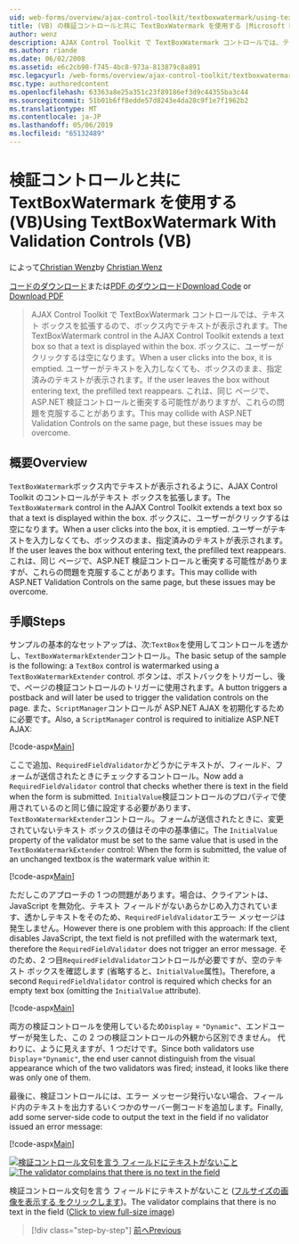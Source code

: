 ```yaml
---
uid: web-forms/overview/ajax-control-toolkit/textboxwatermark/using-textboxwatermark-with-validation-controls-vb
title: (VB) の検証コントロールと共に TextBoxWatermark を使用する |Microsoft Docs
author: wenz
description: AJAX Control Toolkit で TextBoxWatermark コントロールでは、テキスト ボックスを拡張するので、ボックス内でテキストが表示されます。 ボックスに、ユーザーがクリックしたときに.
ms.author: riande
ms.date: 06/02/2008
ms.assetid: e6c2cb98-f745-4bc8-973a-813879c8a891
msc.legacyurl: /web-forms/overview/ajax-control-toolkit/textboxwatermark/using-textboxwatermark-with-validation-controls-vb
msc.type: authoredcontent
ms.openlocfilehash: 63363a8e25a351c23f89186ef3d9c44355ba3c44
ms.sourcegitcommit: 51b01b6ff8edde57d8243e4da28c9f1e7f1962b2
ms.translationtype: MT
ms.contentlocale: ja-JP
ms.lasthandoff: 05/06/2019
ms.locfileid: "65132489"
---
```

# <a name="using-textboxwatermark-with-validation-controls-vb"></a><span data-ttu-id="47ba1-104">検証コントロールと共に TextBoxWatermark を使用する (VB)</span><span class="sxs-lookup"><span data-stu-id="47ba1-104">Using TextBoxWatermark With Validation Controls (VB)</span></span>

<span data-ttu-id="47ba1-105">によって[Christian Wenz](https://github.com/wenz)</span><span class="sxs-lookup"><span data-stu-id="47ba1-105">by [Christian Wenz](https://github.com/wenz)</span></span>

<span data-ttu-id="47ba1-106">[コードのダウンロード](http://download.microsoft.com/download/9/3/f/93f8daea-bebd-4821-833b-95205389c7d0/TextBoxWatermark2.vb.zip)または[PDF のダウンロード](http://download.microsoft.com/download/b/6/a/b6ae89ee-df69-4c87-9bfb-ad1eb2b23373/textboxwatermark2VB.pdf)</span><span class="sxs-lookup"><span data-stu-id="47ba1-106">[Download Code](http://download.microsoft.com/download/9/3/f/93f8daea-bebd-4821-833b-95205389c7d0/TextBoxWatermark2.vb.zip) or [Download PDF](http://download.microsoft.com/download/b/6/a/b6ae89ee-df69-4c87-9bfb-ad1eb2b23373/textboxwatermark2VB.pdf)</span></span>

> <span data-ttu-id="47ba1-107">AJAX Control Toolkit で TextBoxWatermark コントロールでは、テキスト ボックスを拡張するので、ボックス内でテキストが表示されます。</span><span class="sxs-lookup"><span data-stu-id="47ba1-107">The TextBoxWatermark control in the AJAX Control Toolkit extends a text box so that a text is displayed within the box.</span></span> <span data-ttu-id="47ba1-108">ボックスに、ユーザーがクリックするは空になります。</span><span class="sxs-lookup"><span data-stu-id="47ba1-108">When a user clicks into the box, it is emptied.</span></span> <span data-ttu-id="47ba1-109">ユーザーがテキストを入力しなくても、ボックスのまま、指定済みのテキストが表示されます。</span><span class="sxs-lookup"><span data-stu-id="47ba1-109">If the user leaves the box without entering text, the prefilled text reappears.</span></span> <span data-ttu-id="47ba1-110">これは、同じ ページで、ASP.NET 検証コントロールと衝突する可能性がありますが、これらの問題を克服することがあります。</span><span class="sxs-lookup"><span data-stu-id="47ba1-110">This may collide with ASP.NET Validation Controls on the same page, but these issues may be overcome.</span></span>

## <a name="overview"></a><span data-ttu-id="47ba1-111">概要</span><span class="sxs-lookup"><span data-stu-id="47ba1-111">Overview</span></span>

<span data-ttu-id="47ba1-112">`TextBoxWatermark`ボックス内でテキストが表示されるように、AJAX Control Toolkit のコントロールがテキスト ボックスを拡張します。</span><span class="sxs-lookup"><span data-stu-id="47ba1-112">The `TextBoxWatermark` control in the AJAX Control Toolkit extends a text box so that a text is displayed within the box.</span></span> <span data-ttu-id="47ba1-113">ボックスに、ユーザーがクリックするは空になります。</span><span class="sxs-lookup"><span data-stu-id="47ba1-113">When a user clicks into the box, it is emptied.</span></span> <span data-ttu-id="47ba1-114">ユーザーがテキストを入力しなくても、ボックスのまま、指定済みのテキストが表示されます。</span><span class="sxs-lookup"><span data-stu-id="47ba1-114">If the user leaves the box without entering text, the prefilled text reappears.</span></span> <span data-ttu-id="47ba1-115">これは、同じ ページで、ASP.NET 検証コントロールと衝突する可能性がありますが、これらの問題を克服することがあります。</span><span class="sxs-lookup"><span data-stu-id="47ba1-115">This may collide with ASP.NET Validation Controls on the same page, but these issues may be overcome.</span></span>

## <a name="steps"></a><span data-ttu-id="47ba1-116">手順</span><span class="sxs-lookup"><span data-stu-id="47ba1-116">Steps</span></span>

<span data-ttu-id="47ba1-117">サンプルの基本的なセットアップは、次:`TextBox`を使用してコントロールを透かし、`TextBoxWatermarkExtender`コントロール。</span><span class="sxs-lookup"><span data-stu-id="47ba1-117">The basic setup of the sample is the following: a `TextBox` control is watermarked using a `TextBoxWatermarkExtender` control.</span></span> <span data-ttu-id="47ba1-118">ボタンは、ポストバックをトリガーし、後で、ページの検証コントロールのトリガーに使用されます。</span><span class="sxs-lookup"><span data-stu-id="47ba1-118">A button triggers a postback and will later be used to trigger the validation controls on the page.</span></span> <span data-ttu-id="47ba1-119">また、`ScriptManager`コントロールが ASP.NET AJAX を初期化するために必要です。</span><span class="sxs-lookup"><span data-stu-id="47ba1-119">Also, a `ScriptManager` control is required to initialize ASP.NET AJAX:</span></span>

[!code-aspx[Main](using-textboxwatermark-with-validation-controls-vb/samples/sample1.aspx)]

<span data-ttu-id="47ba1-120">ここで追加、`RequiredFieldValidator`かどうかにテキストが、フィールド、フォームが送信されたときにチェックするコントロール。</span><span class="sxs-lookup"><span data-stu-id="47ba1-120">Now add a `RequiredFieldValidator` control that checks whether there is text in the field when the form is submitted.</span></span> <span data-ttu-id="47ba1-121">`InitialValue`検証コントロールのプロパティで使用されているのと同じ値に設定する必要があります、`TextBoxWatermarkExtender`コントロール。フォームが送信されたときに、変更されていないテキスト ボックスの値はその中の基準値に。</span><span class="sxs-lookup"><span data-stu-id="47ba1-121">The `InitialValue` property of the validator must be set to the same value that is used in the `TextBoxWatermarkExtender` control: When the form is submitted, the value of an unchanged textbox is the watermark value within it:</span></span>

[!code-aspx[Main](using-textboxwatermark-with-validation-controls-vb/samples/sample2.aspx)]

<span data-ttu-id="47ba1-122">ただしこのアプローチの 1 つの問題があります。場合は、クライアントは、JavaScript を無効化、テキスト フィールドがないあらかじめ入力されています、透かしテキストをそのため、`RequiredFieldValidator`エラー メッセージは発生しません。</span><span class="sxs-lookup"><span data-stu-id="47ba1-122">However there is one problem with this approach: If the client disables JavaScript, the text field is not prefilled with the watermark text, therefore the `RequiredFieldValidator` does not trigger an error message.</span></span> <span data-ttu-id="47ba1-123">そのため、2 つ目`RequiredFieldValidator`コントロールが必要ですが、空のテキスト ボックスを確認します (省略すると、`InitialValue`属性)。</span><span class="sxs-lookup"><span data-stu-id="47ba1-123">Therefore, a second `RequiredFieldValidator` control is required which checks for an empty text box (omitting the `InitialValue` attribute).</span></span>

[!code-aspx[Main](using-textboxwatermark-with-validation-controls-vb/samples/sample3.aspx)]

<span data-ttu-id="47ba1-124">両方の検証コントロールを使用しているため`Display` = `"Dynamic"`、エンドユーザーが発生した、この 2 つの検証コントロールの外観から区別できません。 代わりに、ように見えますが、1 つだけです。</span><span class="sxs-lookup"><span data-stu-id="47ba1-124">Since both validators use `Display`=`"Dynamic"`, the end user cannot distinguish from the visual appearance which of the two validators was fired; instead, it looks like there was only one of them.</span></span>

<span data-ttu-id="47ba1-125">最後に、検証コントロールには、エラー メッセージ発行いない場合、フィールド内のテキストを出力するいくつかのサーバー側コードを追加します。</span><span class="sxs-lookup"><span data-stu-id="47ba1-125">Finally, add some server-side code to output the text in the field if no validator issued an error message:</span></span>

[!code-aspx[Main](using-textboxwatermark-with-validation-controls-vb/samples/sample4.aspx)]

<span data-ttu-id="47ba1-126">[![検証コントロール文句を言う フィールドにテキストがないこと](using-textboxwatermark-with-validation-controls-vb/_static/image2.png)](using-textboxwatermark-with-validation-controls-vb/_static/image1.png)</span><span class="sxs-lookup"><span data-stu-id="47ba1-126">[![The validator complains that there is no text in the field](using-textboxwatermark-with-validation-controls-vb/_static/image2.png)](using-textboxwatermark-with-validation-controls-vb/_static/image1.png)</span></span>

<span data-ttu-id="47ba1-127">検証コントロール文句を言う フィールドにテキストがないこと ([フルサイズの画像を表示する をクリックします](using-textboxwatermark-with-validation-controls-vb/_static/image3.png))。</span><span class="sxs-lookup"><span data-stu-id="47ba1-127">The validator complains that there is no text in the field ([Click to view full-size image](using-textboxwatermark-with-validation-controls-vb/_static/image3.png))</span></span>

> [!div class="step-by-step"]
> [<span data-ttu-id="47ba1-128">前へ</span><span class="sxs-lookup"><span data-stu-id="47ba1-128">Previous</span></span>](using-textboxwatermark-in-a-formview-vb.md)
